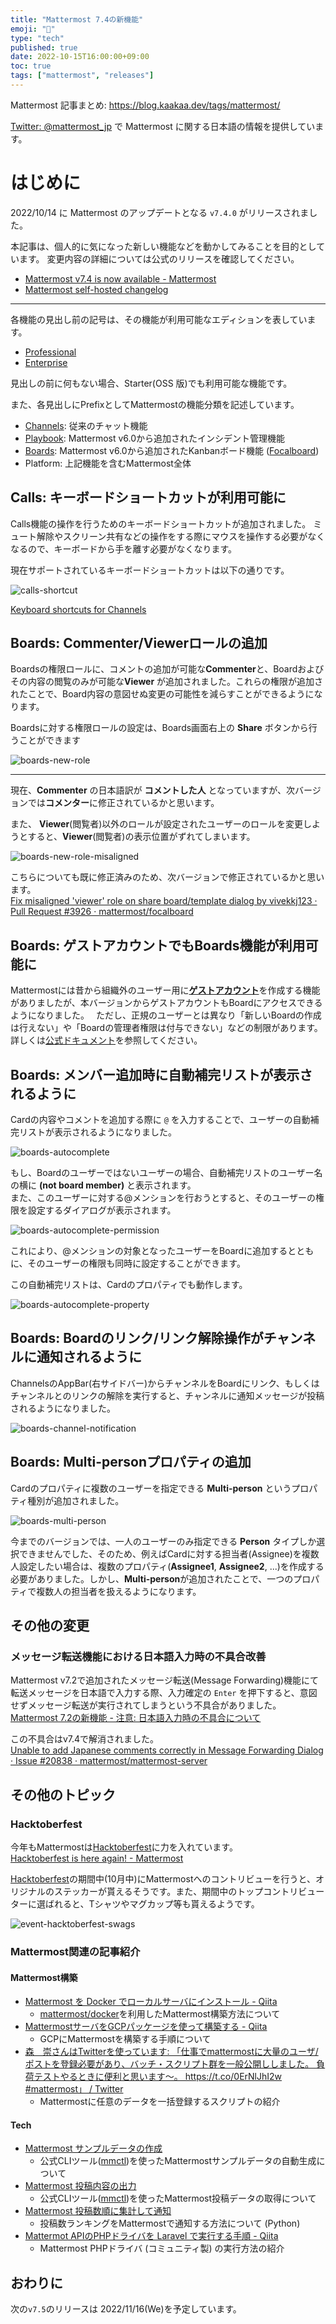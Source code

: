 ```yaml
---
title: "Mattermost 7.4の新機能"
emoji: "🎉"
type: "tech"
published: true
date: 2022-10-15T16:00:00+09:00
toc: true
tags: ["mattermost", "releases"]
---
```


Mattermost 記事まとめ: https://blog.kaakaa.dev/tags/mattermost/

[Twitter: @mattermost_jp](https://twitter.com/mattermost_jp) で Mattermost に関する日本語の情報を提供しています。

# はじめに

2022/10/14 に Mattermost のアップデートとなる `v7.4.0` がリリースされました。

本記事は、個人的に気になった新しい機能などを動かしてみることを目的としています。
変更内容の詳細については公式のリリースを確認してください。

- [Mattermost v7\.4 is now available \- Mattermost](https://mattermost.com/blog/mattermost-v7-4-is-now-available/)
- [Mattermost self\-hosted changelog](https://docs.mattermost.com/install/self-managed-changelog.html#release-v7-4-feature-release)

---

各機能の見出し前の記号は、その機能が利用可能なエディションを表しています。

- [Professional](https://mattermost.com/pricing/)
- [Enterprise](https://mattermost.com/pricing/)

見出しの前に何もない場合、Starter(OSS 版)でも利用可能な機能です。

また、各見出しにPrefixとしてMattermostの機能分類を記述しています。

- [Channels](https://docs.mattermost.com/guides/channels.html): 従来のチャット機能
- [Playbook](https://docs.mattermost.com/guides/playbooks.html): Mattermost v6.0から追加されたインシデント管理機能
- [Boards](https://docs.mattermost.com/guides/boards.html): Mattermost v6.0から追加されたKanbanボード機能 ([Focalboard](https://www.focalboard.com/))
- Platform: 上記機能を含むMattermost全体

## Calls: キーボードショートカットが利用可能に

Calls機能の操作を行うためのキーボードショートカットが追加されました。
ミュート解除やスクリーン共有などの操作をする際にマウスを操作する必要がなくなるので、キーボードから手を離す必要がなくなります。

現在サポートされているキーボードショートカットは以下の通りです。

![calls-shortcut](https://blog.kaakaa.dev/images/posts/mattermost/releases-7.4/calls-shortcut.png)

[Keyboard shortcuts for Channels](https://docs.mattermost.com/channels/keyboard-shortcuts-for-channels.html#calls-shortcuts)

## Boards: Commenter/Viewerロールの追加

Boardsの権限ロールに、コメントの追加が可能な**Commenter**と、Boardおよびその内容の閲覧のみが可能な**Viewer** が追加されました。これらの権限が追加されたことで、Board内容の意図せぬ変更の可能性を減らすことができるようになります。

Boardsに対する権限ロールの設定は、Boards画面右上の **Share** ボタンから行うことができます

![boards-new-role](https://blog.kaakaa.dev/images/posts/mattermost/releases-7.4/boards-new-role.png)

---

現在、**Commenter** の日本語訳が **コメントした人** となっていますが、次バージョンでは**コメンター**に修正されているかと思います。

また、 **Viewer**(閲覧者)以外のロールが設定されたユーザーのロールを変更しようとすると、**Viewer**(閲覧者)の表示位置がずれてしまいます。

![boards-new-role-misaligned](https://blog.kaakaa.dev/images/posts/mattermost/releases-7.4/boards-new-role-misaligned.png)

こちらについても既に修正済みのため、次バージョンで修正されているかと思います。  
[Fix misaligned 'viewer' role on share board/template dialog by vivekkj123 · Pull Request \#3926 · mattermost/focalboard](https://github.com/mattermost/focalboard/pull/3926)


## Boards: ゲストアカウントでもBoards機能が利用可能に

Mattermostには昔から組織外のユーザー用に[**ゲストアカウント**](https://docs.mattermost.com/onboard/guest-accounts.html)を作成する機能がありましたが、本バージョンからゲストアカウントもBoardにアクセスできるようになりました。　 
ただし、正規のユーザーとは異なり「新しいBoardの作成は行えない」や「Boardの管理者権限は付与できない」などの制限があります。詳しくは[公式ドキュメント](https://docs.mattermost.com/boards/share-and-collaborate.html#guest-accounts)を参照してください。

## Boards: メンバー追加時に自動補完リストが表示されるように

Cardの内容やコメントを追加する際に `@` を入力することで、ユーザーの自動補完リストが表示されるようになりました。  

![boards-autocomplete](https://blog.kaakaa.dev/images/posts/mattermost/releases-7.4/boards-autocomplete.png)

もし、Boardのユーザーではないユーザーの場合、自動補完リストのユーザー名の横に **(not board member)** と表示されます。  
また、このユーザーに対する@メンションを行おうとすると、そのユーザーの権限を設定するダイアログが表示されます。

![boards-autocomplete-permission](https://blog.kaakaa.dev/images/posts/mattermost/releases-7.4/boards-autocomplete-permission.png)

これにより、@メンションの対象となったユーザーをBoardに追加するとともに、そのユーザーの権限も同時に設定することができます。

この自動補完リストは、Cardのプロパティでも動作します。

![boards-autocomplete-property](https://blog.kaakaa.dev/images/posts/mattermost/releases-7.4/boards-autocomplete-property.png)

## Boards: Boardのリンク/リンク解除操作がチャンネルに通知されるように

ChannelsのAppBar(右サイドバー)からチャンネルをBoardにリンク、もしくはチャンネルとのリンクの解除を実行すると、チャンネルに通知メッセージが投稿されるようになりました。

![boards-channel-notification](https://blog.kaakaa.dev/images/posts/mattermost/releases-7.4/boards-channel-notification.png)

## Boards: Multi-personプロパティの追加

Cardのプロパティに複数のユーザーを指定できる **Multi-person** というプロパティ種別が追加されました。

![boards-multi-person](https://blog.kaakaa.dev/images/posts/mattermost/releases-7.4/boards-multi-person.png)

今までのバージョンでは、一人のユーザーのみ指定できる **Person** タイプしか選択できませんでした、そのため、例えばCardに対する担当者(Assignee)を複数人設定したい場合は、複数のプロパティ(**Assignee1**, **Assignee2**, ...)を作成する必要がありました。しかし、**Multi-person**が追加されたことで、一つのプロパティで複数人の担当者を扱えるようになります。

## その他の変更

### メッセージ転送機能における日本語入力時の不具合改善

Mattermost v7.2で追加されたメッセージ転送(Message Forwarding)機能にて転送メッセージを日本語で入力する際、入力確定の `Enter` を押下すると、意図せずメッセージ転送が実行されてしまうという不具合がありました。  
[Mattermost 7.2の新機能 - 注意: 日本語入力時の不具合について](https://blog.kaakaa.dev/post/mattermost/releases-7.2/#%E6%B3%A8%E6%84%8F-%E6%97%A5%E6%9C%AC%E8%AA%9E%E5%85%A5%E5%8A%9B%E6%99%82%E3%81%AE%E4%B8%8D%E5%85%B7%E5%90%88%E3%81%AB%E3%81%A4%E3%81%84%E3%81%A6)

この不具合はv7.4で解消されました。  
[Unable to add Japanese comments correctly in Message Forwarding Dialog · Issue \#20838 · mattermost/mattermost\-server](https://github.com/mattermost/mattermost-server/issues/20838)


## その他のトピック

### Hacktoberfest

今年もMattermostは[Hacktoberfest](https://hacktoberfest.com/)に力を入れています。  
[Hacktoberfest is here again\! \- Mattermost](https://mattermost.com/blog/hacktoberfest-2022/)

[Hacktoberfest](https://hacktoberfest.com/)の期間中(10月中)にMattermostへのコントリビューを行うと、オリジナルのステッカーが貰えるそうです。また、期間中のトップコントリビューターに選ばれると、Tシャツやマグカップ等も貰えるようです。

![event-hacktoberfest-swags](https://blog.kaakaa.dev/images/posts/mattermost/releases-7.4/event-hacktoberfest-swags.webp)

### Mattermost関連の記事紹介

#### Mattermost構築

* [Mattermost を Docker でローカルサーバにインストール \- Qiita](https://qiita.com/nanbuwks/items/b20e2df483f6806909ab)
  * [mattermost/docker](https://github.com/mattermost/docker)を利用したMattermost構築方法について
* [MattermostサーバをGCPパッケージを使って構築する \- Qiita](https://qiita.com/Power-mind74/items/6e8cbe5cb42d7094ca57)
  * GCPにMattermostを構築する手順について
* [森　崇さんはTwitterを使っています: 「仕事でmattermostに大量のユーザ/ポストを登録必要があり、バッチ・スクリプト群を一般公開ししました。 負荷テストやるときに便利と思います〜。 https://t\.co/0ErNlJhI2w \#mattermost」 / Twitter](https://twitter.com/kanetugu2020/status/1577185142896230401)
  * Mattermostに任意のデータを一括登録するスクリプトの紹介

#### Tech

* [Mattermost サンプルデータの作成](https://zenn.dev/kiyasu7028/articles/20295d293aa0ae)
  * 公式CLIツール([mmctl](https://github.com/mattermost/mmctl))を使ったMattermostサンプルデータの自動生成について
* [Mattermost 投稿内容の出力](https://zenn.dev/kiyasu7028/articles/f2a59351495c58)
  * 公式CLIツール([mmctl](https://github.com/mattermost/mmctl))を使ったMattermost投稿データの取得について
* [Mattermost 投稿数順に集計して通知](https://zenn.dev/kiyasu7028/articles/83b38aff54f4b6)
  * 投稿数ランキングをMattermostで通知する方法について (Python)
* [Mattermot APIのPHPドライバを Laravel で実行する手順 \- Qiita](https://qiita.com/kanetugu2018/items/bf0e22a58d2ecd8f4062)
  * Mattermost PHPドライバ (コミュニティ製) の実行方法の紹介

## おわりに
次の`v7.5`のリリースは 2022/11/16(We)を予定しています。

